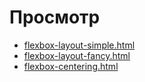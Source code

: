 # Просмотр

- [flexbox-layout-simple.html](https://gusenov.github.io/page-layouts-css/0004/flexbox-layout-simple.html)
- [flexbox-layout-fancy.html](https://gusenov.github.io/page-layouts-css/0004/flexbox-layout-fancy.html)
- [flexbox-centering.html](https://gusenov.github.io/page-layouts-css/0004/flexbox-centering.html)

